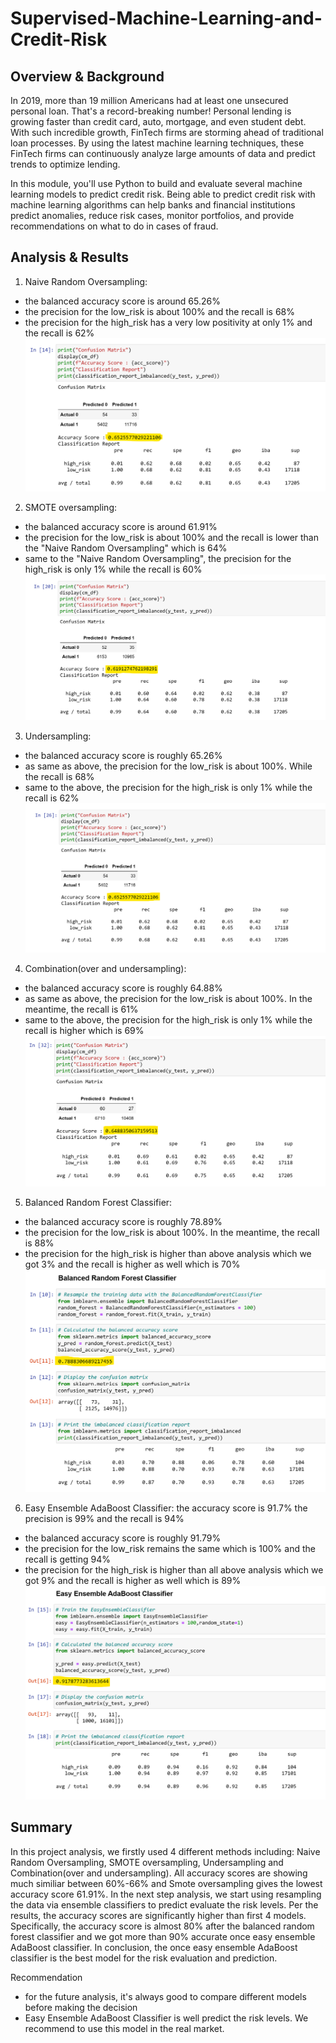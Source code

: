 # Supervised-Machine-Learning-and-Credit-Risk

## Overview & Background
In 2019, more than 19 million Americans had at least one unsecured personal loan. That's a record-breaking number! Personal lending is growing faster than credit card, auto, mortgage, and even student debt. With such incredible growth, FinTech firms are storming ahead of traditional loan processes. By using the latest machine learning techniques, these FinTech firms can continuously analyze large amounts of data and predict trends to optimize lending.

In this module, you'll use Python to build and evaluate several machine learning models to predict credit risk. Being able to predict credit risk with machine learning algorithms can help banks and financial institutions predict anomalies, reduce risk cases, monitor portfolios, and provide recommendations on what to do in cases of fraud.


## Analysis & Results
1. Naive Random Oversampling: 
  - the balanced accuracy score is around 65.26%
  - the precision for the low_risk is about 100% and the recall is 68%
  - the precision for the high_risk has a very low positivity at only 1% and the recall is 62%
![naive_random_oversampling](naive_random_oversampling.png)

2. SMOTE oversampling:
  - the balanced accuracy score is around 61.91%
  - the precision for the low_risk is about 100% and the recall is lower than the "Naive Random Oversampling" which is 64%
  - same to the "Naive Random Oversampling", the precision for the high_risk is only 1% while the recall is 60%
![smote_oversampling](smote_oversampling.png)

3. Undersampling: 
  - the balanced accuracy score is roughly 65.26%
  - as same as above, the precision for the low_risk is about 100%. While the recall is 68%
  - same to the above, the precision for the high_risk is only 1% while the recall is 62%
![undersampling](undersampling.png)

4. Combination(over and undersampling): 
  - the balanced accuracy score is roughly 64.88%
  - as same as above, the precision for the low_risk is about 100%. In the meantime, the recall is 61%
  - same to the above, the precision for the high_risk is only 1% while the recall is higher which is 69%
![combination](combination.png)

5. Balanced Random Forest Classifier: 
  - the balanced accuracy score is roughly 78.89%
  - the precision for the low_risk is about 100%. In the meantime, the recall is 88%
  - the precision for the high_risk is higher than above analysis which we got 3% and the recall is higher as well which is 70%
![balanced_random_forest_classifier](balanced_random_forest_classifier.png)

6. Easy Ensemble AdaBoost Classifier: the accuracy score is 91.7% the precision is 99% and the recall is 94%
  - the balanced accuracy score is roughly 91.79%
  - the precision for the low_risk remains the same which is 100% and the recall is getting 94%
  - the precision for the high_risk is higher than all above analysis which we got 9% and the recall is higher as well which is 89%
![easy_ensemble_Adaboost_classifier](easy_ensemble_Adaboost_classifier.png)


## Summary
In this project analysis, we firstly used 4 different methods including: Naive Random Oversampling, SMOTE oversampling, Undersampling and Combination(over and undersampling). All accuracy scores are showing much similiar between 60%-66% and Smote oversampling gives the lowest accuracy score 61.91%. In the next step analysis, we start using resampling the data via ensemble classifiers to predict evaluate the risk levels. Per the results, the accuracy scores are significantly higher than first 4 models. Specifically, the accuracy score is almost 80% after the balanced random forest classifier and we got more than 90% accurate once easy ensemble AdaBoost classifier. In conclusion, the once easy ensemble AdaBoost classifier is the best model for the risk evaluation and prediction.

Recommendation
- for the future analysis, it's always good to compare different models before making the decision
- Easy Ensemble AdaBoost Classifier is well predict the risk levels. We recommend to use this model in the real market.

